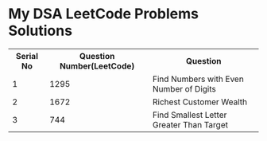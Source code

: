 <h1>My DSA LeetCode Problems Solutions</h1>
<table size="1">
  <tr>
    <th>Serial No</th>
    <th>Question Number(LeetCode)</th>
    <th>Question</th>
  </tr>
  <tr>
    <td>1</td>
    <td>1295</td>
    <td>Find Numbers with Even Number of Digits</td>
  </tr>
  <tr>
    <td>2</td>
    <td>1672</td>
    <td>Richest Customer Wealth</td>
  </tr>
  <tr>
    <td>3</td>
    <td>744</td>
    <td>Find Smallest Letter Greater Than Target</td>
  </tr>
</table>

